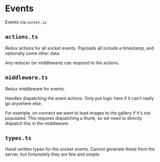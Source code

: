 # Events

Events via `socket.io`

## `actions.ts`

Redux actions for all socket events. Payloads all include a timestamp, and optionally some other data.

Any reducer (or middleware) can respond to the actions.

## `middleware.ts`

Redux middleware for events.

Handles dispatching the event actions. Only put logic here if it can't really go anywhere else.

For example, on connect we want to load images to the gallery if it's not populated. This requires dispatching a thunk, so we need to directly dispatch this in the middleware.

## `types.ts`

Hand-written types for the socket events. Cannot generate these from the server, but fortunately they are few and simple.
